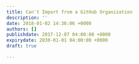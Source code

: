 ```yaml
---
title: Can't Import from a GitHub Organization
description: ''
date: 2018-01-02 14:36:06 +0000
authors: []
publishdate: 2017-12-07 04:00:00 +0000
expirydate: 2030-01-01 04:00:00 +0000
draft: true

---
```

